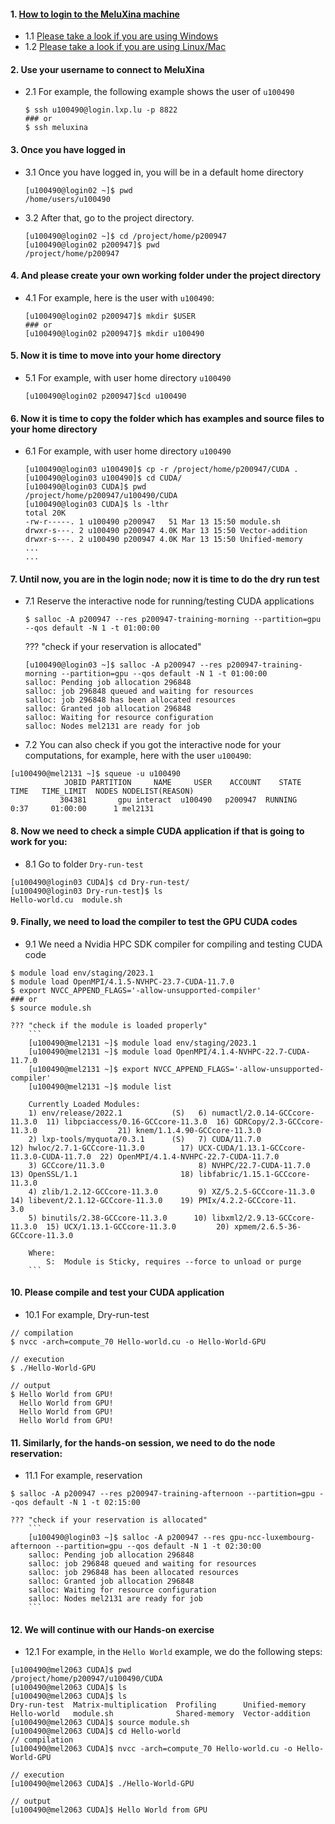 #### 1. [How to login to the MeluXina machine](https://docs.lxp.lu/first-steps/quick_start/)
- 1.1 [Please take a look if you are using Windows](https://docs.lxp.lu/first-steps/connecting/)
- 1.2 [Please take a look if you are using Linux/Mac](https://docs.lxp.lu/first-steps/connecting/)

#### 2. Use your username to connect to MeluXina
- 2.1 For example, the following example shows the user of `u100490` 
  ```
  $ ssh u100490@login.lxp.lu -p 8822
  ### or
  $ ssh meluxina 
  ```
#### 3. Once you have logged in
- 3.1 Once you have logged in, you will be in a default home directory 
  ```
  [u100490@login02 ~]$ pwd
  /home/users/u100490
  ```
- 3.2 After that, go to the project directory.
  ```
  [u100490@login02 ~]$ cd /project/home/p200947
  [u100490@login02 p200947]$ pwd
  /project/home/p200947
  ```
  
#### 4. And please create your own working folder under the project directory
- 4.1 For example, here is the user with `u100490`:
  ```
  [u100490@login02 p200947]$ mkdir $USER
  ### or 
  [u100490@login02 p200947]$ mkdir u100490  
  ```
#### 5. Now it is time to move into your home directory
- 5.1 For example, with user home directory `u100490` 
  ```
  [u100490@login02 p200947]$cd u100490
  ```

#### 6. Now it is time to copy the folder which has examples and source files to your home directory
- 6.1 For example, with user home directory `u100490`
  ```
  [u100490@login03 u100490]$ cp -r /project/home/p200947/CUDA .
  [u100490@login03 u100490]$ cd CUDA/
  [u100490@login03 CUDA]$ pwd
  /project/home/p200947/u100490/CUDA
  [u100490@login03 CUDA]$ ls -lthr
  total 20K
  -rw-r-----. 1 u100490 p200947   51 Mar 13 15:50 module.sh
  drwxr-s---. 2 u100490 p200947 4.0K Mar 13 15:50 Vector-addition
  drwxr-s---. 2 u100490 p200947 4.0K Mar 13 15:50 Unified-memory
  ...
  ...
  ```
#### 7. Until now, you are in the login node; now it is time to do the dry run test
- 7.1 Reserve the interactive node for running/testing CUDA applications 
  ```
  $ salloc -A p200947 --res p200947-training-morning --partition=gpu --qos default -N 1 -t 01:00:00
  ```
  
  ??? "check if your reservation is allocated"
     ```
     [u100490@login03 ~]$ salloc -A p200947 --res p200947-training-morning --partition=gpu --qos default -N 1 -t 01:00:00
     salloc: Pending job allocation 296848
     salloc: job 296848 queued and waiting for resources
     salloc: job 296848 has been allocated resources
     salloc: Granted job allocation 296848
     salloc: Waiting for resource configuration
     salloc: Nodes mel2131 are ready for job
     ```
    
 - 7.2 You can also check if you got the interactive node for your computations, for example, here with the user `u100490`:
 ```
 [u100490@mel2131 ~]$ squeue -u u100490
             JOBID PARTITION     NAME     USER    ACCOUNT    STATE       TIME   TIME_LIMIT  NODES NODELIST(REASON)
            304381       gpu interact  u100490   p200947  RUNNING       0:37     01:00:00      1 mel2131
 ```

#### 8. Now we need to check a simple CUDA application if that is going to work for you:
 - 8.1 Go to folder `Dry-run-test`
```
[u100490@login03 CUDA]$ cd Dry-run-test/
[u100490@login03 Dry-run-test]$ ls 
Hello-world.cu  module.sh
```

#### 9. Finally, we need to load the compiler to test the GPU CUDA codes
 - 9.1 We need a Nvidia HPC SDK compiler for compiling and testing CUDA code
 ```
 $ module load env/staging/2023.1
 $ module load OpenMPI/4.1.5-NVHPC-23.7-CUDA-11.7.0
 $ export NVCC_APPEND_FLAGS='-allow-unsupported-compiler'
 ### or
 $ source module.sh
 ```
 
    ??? "check if the module is loaded properly"
        ```
        [u100490@mel2131 ~]$ module load env/staging/2023.1
        [u100490@mel2131 ~]$ module load OpenMPI/4.1.4-NVHPC-22.7-CUDA-11.7.0
        [u100490@mel2131 ~]$ export NVCC_APPEND_FLAGS='-allow-unsupported-compiler'
        [u100490@mel2131 ~]$ module list
        
        Currently Loaded Modules:
        1) env/release/2022.1           (S)   6) numactl/2.0.14-GCCcore-11.3.0  11) libpciaccess/0.16-GCCcore-11.3.0  16) GDRCopy/2.3-GCCcore-11.3.0                  21) knem/1.1.4.90-GCCcore-11.3.0
        2) lxp-tools/myquota/0.3.1      (S)   7) CUDA/11.7.0                    12) hwloc/2.7.1-GCCcore-11.3.0        17) UCX-CUDA/1.13.1-GCCcore-11.3.0-CUDA-11.7.0  22) OpenMPI/4.1.4-NVHPC-22.7-CUDA-11.7.0
        3) GCCcore/11.3.0                     8) NVHPC/22.7-CUDA-11.7.0         13) OpenSSL/1.1                       18) libfabric/1.15.1-GCCcore-11.3.0
        4) zlib/1.2.12-GCCcore-11.3.0         9) XZ/5.2.5-GCCcore-11.3.0        14) libevent/2.1.12-GCCcore-11.3.0    19) PMIx/4.2.2-GCCcore-11.	3.0
        5) binutils/2.38-GCCcore-11.3.0      10) libxml2/2.9.13-GCCcore-11.3.0  15) UCX/1.13.1-GCCcore-11.3.0         20) xpmem/2.6.5-36-GCCcore-11.3.0
        
        Where:
            S:  Module is Sticky, requires --force to unload or purge
        ```


#### 10. Please compile and test your CUDA application 
 - 10.1 For example, Dry-run-test
 ```
 // compilation
 $ nvcc -arch=compute_70 Hello-world.cu -o Hello-World-GPU

 // execution
 $ ./Hello-World-GPU

 // output
 $ Hello World from GPU!
   Hello World from GPU!
   Hello World from GPU!
   Hello World from GPU!
 ```

#### 11. Similarly, for the hands-on session, we need to do the node reservation:
 - 11.1 For example, reservation
 ```
 $ salloc -A p200947 --res p200947-training-afternoon --partition=gpu --qos default -N 1 -t 02:15:00
 ```

    ??? "check if your reservation is allocated"
        ```
        [u100490@login03 ~]$ salloc -A p200947 --res gpu-ncc-luxembourg-afternoon --partition=gpu --qos default -N 1 -t 02:30:00
        salloc: Pending job allocation 296848
        salloc: job 296848 queued and waiting for resources
        salloc: job 296848 has been allocated resources
        salloc: Granted job allocation 296848
        salloc: Waiting for resource configuration
        salloc: Nodes mel2131 are ready for job
        ```

#### 12. We will continue with our Hands-on exercise
 - 12.1 For example, in the `Hello World` example, we do the following steps:
 ```
 [u100490@mel2063 CUDA]$ pwd
 /project/home/p200947/u100490/CUDA
 [u100490@mel2063 CUDA]$ ls
 [u100490@mel2063 CUDA]$ ls
 Dry-run-test  Matrix-multiplication  Profiling      Unified-memory
 Hello-world   module.sh              Shared-memory  Vector-addition
 [u100490@mel2063 CUDA]$ source module.sh
 [u100490@mel2063 CUDA]$ cd Hello-world
 // compilation
 [u100490@mel2063 CUDA]$ nvcc -arch=compute_70 Hello-world.cu -o Hello-World-GPU 

 // execution
 [u100490@mel2063 CUDA]$ ./Hello-World-GPU

 // output
 [u100490@mel2063 CUDA]$ Hello World from GPU
 ```
